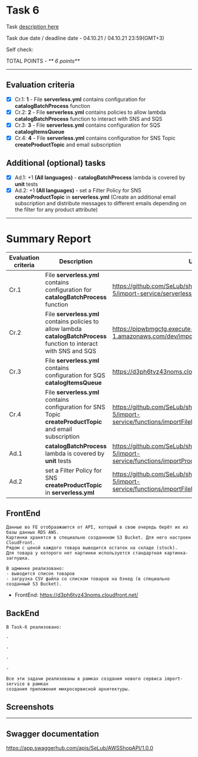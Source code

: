 # __Task 6__

Task [description here](https://github.com/EPAM-JS-Competency-center/cloud-development-course-initial/blob/main/task6-async-services-integration-sqs-sns/task.md)

Task due date / deadline date - 04.10.21 / 04.10.21 23:59(GMT+3)

Self check:
 
 TOTAL POINTS - _** 6 points**_
 
-----------
## __Evaluation criteria__

- [x] Cr.1: **1** - File **serverless.yml** contains configuration for **catalogBatchProcess** function
- [x] Cr.2: **2** - File **serverless.yml** contains policies to allow lambda **catalogBatchProcess** function to interact with SNS and SQS
- [x] Cr.3: **3** - File **serverless.yml** contains configuration for SQS **catalogItemsQueue**
- [x] Cr.4: **4** - File **serverless.yml** contains configuration for SNS Topic **createProductTopic** and email subscription

## __Additional (optional) tasks__

- [x] Ad.1: +1 **(All languages)** - **catalogBatchProcess** lambda is covered by **unit** tests
- [x] Ad.2: +1 **(All languages)** - set a Filter Policy for SNS **createProductTopic** in **serverless.yml** (Create an additional email subscription and distribute messages to different emails depending on the filter for any product attribute)
------------

# __Summary Report__
Evaluation criteria   | Description | URL 
-------|--------------|-----
Cr.1 | File **serverless.yml** contains configuration for **catalogBatchProcess** function   | https://github.com/SeLub/shop-aws-be/blob/task-5/import-service/serverless.yml
Cr.2 | File **serverless.yml** contains policies to allow lambda **catalogBatchProcess** function to interact with SNS and SQS | https://pipwbmgctg.execute-api.eu-central-1.amazonaws.com/dev/import/?name=products.csv
Cr.3 | File **serverless.yml** contains configuration for SQS **catalogItemsQueue** | https://d3ph6tvz43noms.cloudfront.net/admin/products
Cr.4 | File **serverless.yml** contains configuration for SNS Topic **createProductTopic** and email subscription | https://github.com/SeLub/shop-aws-be/blob/task-5/import-service/functions/importFileParser/importFileParser.js
Ad.1 | **catalogBatchProcess** lambda is covered by **unit** tests | https://github.com/SeLub/shop-aws-be/blob/task-5/import-service/functions/importProductsFile/importProductsFile.js
Ad.2 | set a Filter Policy for SNS **createProductTopic** in **serverless.yml** | https://github.com/SeLub/shop-aws-be/blob/task-5/import-service/functions/importFileParser/importFileParser.js

## __FrontEnd__

```
Данные во FE отобраажаются от API, который в свою очередь берёт их из базы данных RDS AWS.
Картинки хранятся в специально созданнном S3 Bucket. Для него настроен CloudFront.
Рядом с ценой каждого товара выводится остаток на складе (stock).
Для товара у которого нет картинки используется стандартная картинка-заглушка.

В админке реализовано: 
- выводится список товаров
- загрузка CSV файла со списком товаров на бэкед (в специально созданный S3 Bucket).

```

* FrontEnd: https://d3ph6tvz43noms.cloudfront.net/ 

## __BackEnd__

```
В Task-6 реализовано: 

- 

- 

- 

- 

Все эти задачи реализованы в рамках создания нового сервиса import-service в рамках
создания приложения микросервисной архитектуры.

```

## Screenshots 

------------

## __Swagger documentation__

https://app.swaggerhub.com/apis/SeLub/AWSShopAPI/1.0.0
